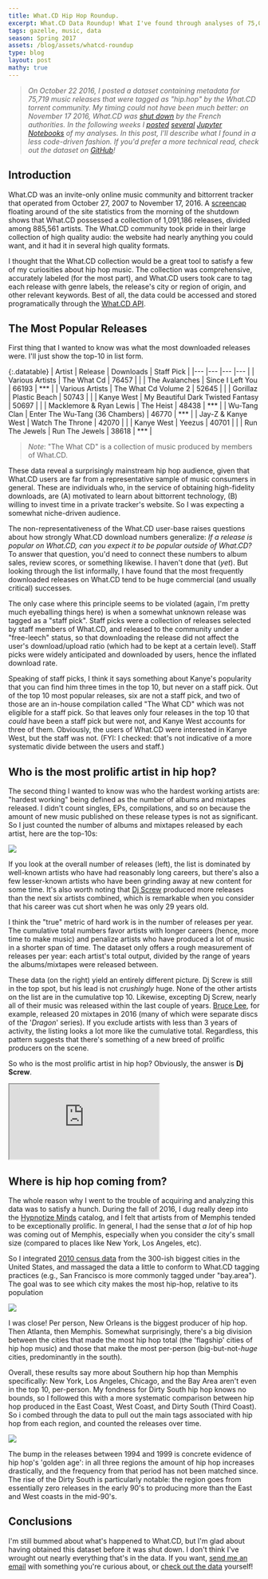 ```yaml
---
title: What.CD Hip Hop Roundup.
excerpt: What.CD Data Roundup! What I've found through analyses of 75,000 torrents tagged 'hip.hop'.
tags: gazelle, music, data
season: Spring 2017
assets: /blog/assets/whatcd-roundup
type: blog
layout: post
mathy: true
---
```


> _On October 22 2016, I posted a dataset containing metadata for 75,719 music releases that were tagged as "hip.hop" by the What.CD torrent community. My timing could not have been much better: on November 17 2016, What.CD was [shut down](http://www.theverge.com/2016/11/17/13669832/what-cd-music-torrent-website-shut-down) by the French authorities. In the following weeks I [posted](http://nbviewer.jupyter.org/github/nolanbconaway/hip.hop.data/blob/master/hiphop-per-person.ipynb) [several](http://nbviewer.jupyter.org/github/nolanbconaway/hip.hop.data/blob/master/coastal-timeline.ipynb) [Jupyter](http://nbviewer.jupyter.org/github/nolanbconaway/hip.hop.data/blob/master/mixtape-versus-album.ipynb) [Notebooks](https://github.com/nolanbconaway/hip.hop.data/blob/master/most-prolific-artists.ipynb) of my analyses. In this post, I'll describe what I found in a less code-driven fashion. If you'd prefer a more technical read, check out the dataset on [GitHub](https://github.com/nolanbconaway/hip.hop.data)!_

## Introduction

What.CD was an invite-only online music community and bittorrent tracker that operated from October 27, 2007 to November 17, 2016. A [screencap](http://imgur.com/a/YJ5C5) floating around of the site statistics from the morning of the shutdown shows that What.CD possessed a collection of 1,091,186 releases, divided among 885,561 artists. The What.CD community took pride in their large collection of high quality audio: the website had nearly anything you could want, and it had it in several high quality formats.

I thought that the What.CD collection would be a great tool to satisfy a few of my curiosities about hip hop music. The collection was comprehensive, accurately labeled (for the most part), and What.CD users took care to tag each release with genre labels, the release's city or region of origin, and other relevant keywords. Best of all, the data could be accessed and stored programatically through the [What.CD API](https://github.com/WhatCD/Gazelle/wiki/JSON-API-Documentation).


## The Most Popular Releases

First thing that I wanted to know was what the most downloaded releases were. I'll just show the top-10 in list form.

{:.datatable}
|  Artist  |  Release   |  Downloads   |  Staff Pick  |
|---       |---         |---           |---           |
| Various Artists | The What Cd | 76457 |  |
| The Avalanches | Since I Left You | 66193 | *** |
| Various Artists | The What Cd Volume 2 | 52645 |  |
| Gorillaz | Plastic Beach | 50743 |  |
| Kanye West | My Beautiful Dark Twisted Fantasy | 50697 |  |
| Macklemore & Ryan Lewis | The Heist | 48438 | *** |
| Wu-Tang Clan | Enter The Wu-Tang (36 Chambers) | 46770 | *** |
| Jay-Z & Kanye West | Watch The Throne | 42070 |  |
| Kanye West | Yeezus | 40701 |  |
| Run The Jewels | Run The Jewels | 38618 | *** |

>_Note_: "The What CD" is a collection of music produced by members of What.CD.

These data reveal a surprisingly mainstream hip hop audience, given that What.CD users are far from a representative sample of music consumers in general. These are individuals who, in the service of obtaining high-fidelity downloads, are (A) motivated to learn about bittorrent technology, (B) willing to invest time in a private tracker's website. So I was expecting a somewhat niche-driven audience.

The non-representativeness of the What.CD user-base raises questions about how strongly What.CD download numbers generalize: _If a release is popular on What.CD, can you expect it to be popular outside of What.CD?_ To answer that question, you'd need to connect these numbers to album sales, review scores, or something likewise. I haven't done that (_yet_). But looking through the list informally, I have found that the most frequently downloaded releases on What.CD tend to be huge commercial (and usually critical) successes. 

The only case where this principle seems to be violated (again, I'm pretty much eyeballing things here) is when a somewhat unknown release was tagged as a "staff pick". Staff picks were a collection of releases selected by staff members of What.CD, and released to the community under a "free-leech" status, so that downloading the release did not affect the user's download/upload ratio (which had to be kept at a certain level). Staff picks were widely anticipated and downloaded by users, hence the inflated download rate.

Speaking of staff picks, I think it says something about Kanye's popularity that you can find him three times in the top 10, but never on a staff pick. Out of the top 10 most popular releases, six are not a staff pick, and two of those are an in-house compilation called "The What CD" which was not eligible for a staff pick. So that leaves only four releases in the top 10 that _could_ have been a staff pick but were not, and Kanye West accounts for three of them. Obviously, the users of What.CD were interested in Kanye West, but the staff was not. (FYI: I checked: that's not indicative of a more systematic divide between the users and staff.)

## Who is the most prolific artist in hip hop?

The second thing I wanted to know was who the hardest working artists are: "hardest working" being defined as the number of albums and mixtapes released. I didn't count singles, EPs, compilations, and so on because the amount of new music published on these release types is not as significant. So I just counted the number of albums and mixtapes released by each artist, here are the top-10s:

<p><img src="{{page.assets}}/prolific-artists.png"></p>

If you look at the overall number of releases (left), the list is dominated by well-known artists who have had reasonably long careers, but there's also a few lesser-known artists who have been grinding away at new content for some time. It's also worth noting that [Dj Screw](https://en.wikipedia.org/wiki/DJ_Screw) produced more releases than the next six artists combined, which is remarkable when you consider that his career was cut short when he was only 29 years old.

 I think the "true" metric of hard work is in the number of releases per year. The cumulative total numbers favor artists with longer careers (hence, more time to make music) and penalize artists who have produced a lot of music in a shorter span of time. The dataset only offers a rough measurement of releases per year: each artist's total output, divided by the range of years the albums/mixtapes were released between. 

 These data (on the right) yield an entirely different picture. Dj Screw is still in the top spot, but his lead is not _crushingly_ huge. None of the other artists on the list are in the cumulative top 10. Likewise, excepting Dj Screw, nearly all of their music was released within the last couple of years. [Bruce Lee](https://brucelee315.bandcamp.com/), for example, released 20 mixtapes in 2016 (many of which were separate discs of the '_Dragon_' series). If you exclude artists with less than 3 years of activity, the listing looks a lot more like the cumulative total. Regardless, this pattern suggests that there's something of a new breed of prolific producers on the scene.

So who is the most prolific artist in hip hop? Obviously, the answer is **Dj Screw**.

<div class="videoembed">
<iframe src="https://www.youtube.com/embed/K_h55O66uf0" allowfullscreen></iframe>
</div>

## Where is hip hop coming from?

The whole reason why I went to the trouble of acquiring and analyzing this data was to satisfy a hunch. During the fall of 2016, I dug really deep into the [Hypnotize Minds](https://en.wikipedia.org/wiki/Hypnotize_Minds) catalog, and I felt that artists from of Memphis tended to be exceptionally prolific. In general, I had the sense that *a lot* of hip hop was coming out of Memphis, especially when you consider the city's small size (compared to places like New York, Los Angeles, etc).

So I integrated [2010 census data](https://en.wikipedia.org/wiki/List_of_United_States_cities_by_population) from the 300-ish biggest cities in the United States, and massaged the data a little to conform to What.CD tagging practices (e.g., San Francisco is more commonly tagged under "bay.area"). The goal was to see which city makes the most hip-hop, relative to its population

<p><img src="{{page.assets}}/tags-per-person.png"></p>

I was close! Per person, New Orleans is the biggest producer of hip hop. Then Atlanta, then Memphis. Somewhat surprisingly, there's a big division between the cities that made the most hip hop total (the 'flagship' cities of hip hop music) and those that make the most per-person (big-but-not-*huge* cities, predominantly in the south). 

Overall, these results say more about Southern hip hop than Memphis specifically: New York, Los Angeles, Chicago, and the Bay Area aren't even in the top 10, per-person. My fondness for Dirty South hip hop knows no bounds, so I followed this with a more systematic comparison between hip hop produced in the East Coast, West Coast, and Dirty South (Third Coast). So i combed through the data to pull out the main tags associated with hip hop from each region, and counted the releases over time.

<p><img src="{{page.assets}}/coast-timelines.png"></p>

The bump in the releases between 1994 and 1999 is concrete evidence of hip hop's 'golden age': in all three regions the amount of hip hop increases drastically, and the frequency from that period has not been matched since. The rise of the Dirty South is particularly notable: the region goes from essentially zero releases in the early 90's to producing more than the East and West coasts in the mid-90's.

## Conclusions

I'm still bummed about what's happened to What.CD, but I'm glad about having obtained this dataset before it was shut down. I don't think I've wrought out nearly everything that's in the data. If you want, [send me an email](mailto:nolanbconaway@gmail.com) with something you're curious about, or [check out the data](https://github.com/nolanbconaway/hip.hop.data) yourself!
<!-- east vs west vs third coast -->




